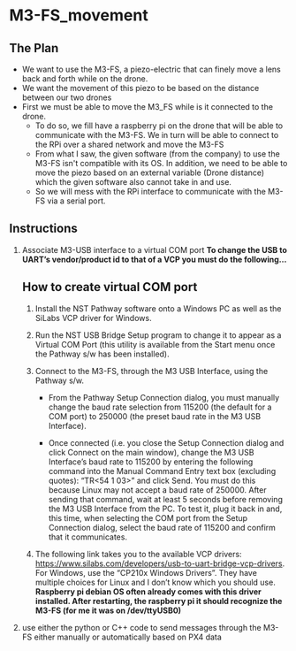 # M3-FS_movement

## The Plan
 - We want to use the M3-FS, a piezo-electric that can finely move a lens back and forth while on the drone.
 - We want the movement of this piezo to be based on the distance between our two drones
 - First we must be able to move the M3_FS while is it connected to the drone.
   - To do so, we fill have a raspberry pi on the drone that will be able to communicate with the M3-FS. We in turn will be able to connect to the RPi over a shared network and move the M3-FS
   - From what I saw, the given software (from the company) to use the M3-FS isn't compatible with its OS. In addition, we need to be able to move the piezo based on an external variable (Drone distance) which the given software also cannot take in and use.
   - So we will mess with the RPi interface to communicate with the M3-FS via a serial port.

## Instructions
1. Associate M3-USB interface to a virtual COM port
   __To change the USB to UART’s vendor/product id to that of a VCP you must do the following…__
   ## How to create virtual COM port
    1. Install the NST Pathway software onto a Windows PC as well as the SiLabs VCP driver for Windows.

    2. Run the NST USB Bridge Setup program to change it to appear as a Virtual COM Port (this utility is available from the Start menu once the Pathway s/w has been installed).
    3.  Connect to the M3-FS, through the M3 USB Interface, using the Pathway s/w.

        * From the Pathway Setup Connection dialog, you must manually change the baud rate selection from 115200 (the default for a COM port) to 250000 (the preset baud rate in the M3 USB Interface).

        * Once connected (i.e. you close the Setup Connection dialog and click Connect on the main window), change the M3 USB Interface’s baud rate to 115200 by entering the following command into the Manual Command Entry text box (excluding quotes): “TR<54 1 03>” and click Send.  You must do this because Linux may not accept a baud rate of 250000.   After sending that command, wait at least 5 seconds before removing the M3 USB Interface from the PC.   To test it, plug it back in and, this time, when selecting the COM port from the Setup Connection dialog, select the baud rate of 115200 and confirm that it communicates.

   4. The following link takes you to the available VCP drivers: https://www.silabs.com/developers/usb-to-uart-bridge-vcp-drivers.  For Windows, use the “CP210x Windows Drivers”.  They have multiple choices for Linux and I don’t know which you should use. __Raspberry pi debian OS often already comes with this driver installed. After restarting, the raspberry pi it should recognize the M3-FS (for me it was on /dev/ttyUSB0)__
2. use either the python or C++ code to send messages through the M3-FS either manually or automatically based on PX4 data
